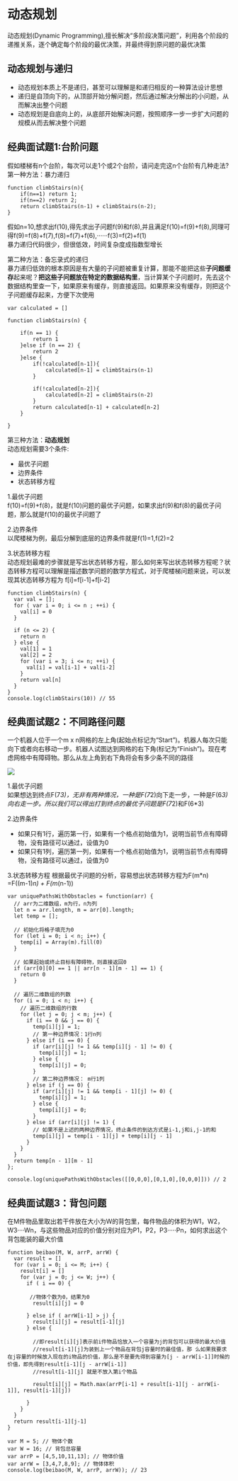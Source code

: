 # 动态规划
动态规划(Dynamic Programming),擅长解决“多阶段决策问题”，利用各个阶段的递推关系，逐个确定每个阶段的最优决策，并最终得到原问题的最优决策  
## 动态规划与递归
* 动态规划本质上不是递归，甚至可以理解是和递归相反的一种算法设计思想
* 递归是自顶向下的，从顶部开始分解问题，然后通过解决分解出的小问题，从而解决出整个问题
* 动态规划是自底向上的，从底部开始解决问题，按照顺序一步一步扩大问题的规模从而去解决整个问题
## 经典面试题1:台阶问题
假如楼梯有n个台阶，每次可以走1个或2个台阶，请问走完这n个台阶有几种走法?  
第一种方法：暴力递归
````
function climbStairs(n){
    if(n==1) return 1;
    if(n==2) return 2;
    return climbStairs(n-1) + climbStairs(n-2);
}
````
假如n=10,想求出f(10),得先求出子问题f(9)和f(8),并且满足f(10)=f(9)+f(8),同理可得f(9)=f(8)+f(7),f(8)=f(7)+f(6),······f(3)=f(2)+f(1)  
暴力递归代码很少，但很低效，时间复杂度成指数型增长  

第二种方法：备忘录式的递归  
暴力递归低效的根本原因是有大量的子问题被重复计算，那能不能把这些**子问题缓存**起来呢？**把这些子问题放在特定的数据结构里**，当计算某个子问题时，先去这个数据结构里查一下，如果原来有缓存，则直接返回。如果原来没有缓存，则把这个子问题缓存起来，方便下次使用
````
var calculated = []

function climbStairs(n) {

    if(n == 1) {
        return 1
    }else if (n == 2) {
        return 2
    }else {
        if(!calculated[n-1]){
            calculated[n-1] = climbStairs(n-1)
        }

        if(!calculated[n-2]){
            calculated[n-2] = climbStairs(n-2)
        }
        return calculated[n-1] + calculated[n-2]
    }

}
````

第三种方法：**动态规划**  
动态规划需要3个条件:
* 最优子问题
* 边界条件
* 状态转移方程 

1.最优子问题  
f(10)=f(9)+f(8)，就是f(10)问题的最优子问题，如果求出f(9)和f(8)的最优子问题，那么就是f(10)的最优子问题了

2.边界条件  
以爬楼梯为例，最后分解到底层的边界条件就是f(1)=1,f(2)=2  

3.状态转移方程  
动态规划最难的步骤就是写出状态转移方程，那么如何来写出状态转移方程呢？状态转移方程可以理解是描述数学问题的数学方程式，对于爬楼梯问题来说，可以发现其状态转移方程为 f[i]=f[i-1]+f[i-2]
````
function climbStairs(n) {
  var val = [];
  for ( var i = 0; i <= n ; ++i) {
    val[i] = 0
  } 

  if (n <= 2) {
    return n
  } else {
    val[1] = 1
    val[2] = 2
    for (var i = 3; i <= n; ++i) {
      val[i] = val[i-1] + val[i-2]
    }
    return val[n]
  }
}
console.log(climbStairs(10)) // 55
````

## 经典面试题2：不同路径问题
一个机器人位于一个m x n网格的左上角(起始点标记为“Start”)。机器人每次只能向下或者向右移动一步。机器人试图达到网格的右下角(标记为“Finish”)。现在考虑网格中有障碍物。那么从左上角到右下角将会有多少条不同的路径  

<img src="https://user-gold-cdn.xitu.io/2019/9/21/16d51c1c768bb067?imageView2/0/w/1280/h/960/format/webp/ignore-error/1"/>

1.最优子问题  
如果想达到终点F(7*3)，无非有两种情况，一种是F(7*2)向下走一步，一种是F(6*3)向右走一步。所以我们可以得出打到终点的最优子问题是F(7*2)和F(6*3)

2.边界条件  
* 如果只有1行，遍历第一行，如果有一个格点初始值为1，说明当前节点有障碍物，没有路径可以通过，设值为0  
* 如果只有1列，遍历第一列，如果有一个格点初始值为1，说明当前节点有障碍物，没有路径可以通过，设值为0  

3.状态转移方程
根据最优子问题的分析，容易想出状态转移方程为F(m*n) =F((m-1)*n) + F(m*(n-1))
````
var uniquePathsWithObstacles = function(arr) {
  // arr为二维数组，m为行，n为列
  let n = arr.length, m = arr[0].length;
  let temp = [];

  // 初始化将格子填充为0
  for (let i = 0; i < n; i++) {
    temp[i] = Array(m).fill(0)
  }

  // 如果起始或终止目标有障碍物，则直接返回0
  if (arr[0][0] == 1 || arr[n - 1][m - 1] == 1) {
    return 0
  }

  // 遍历二维数组的列数
  for (i = 0; i < n; i++) {
    // 遍历二维数组的行数
    for (let j = 0; j < m; j++) {
      if (i == 0 && j == 0) {
        temp[i][j] = 1;
        // 第一种边界情况：1行n列
      } else if (i == 0) {
        if (arr[i][j] != 1 && temp[i][j - 1] != 0) {
          temp[i][j] = 1;
        } else {
          temp[i][j] = 0;
        }
        // 第二种边界情况： m行1列
      } else if (j == 0) {
        if (arr[i][j] != 1 && temp[i - 1][j] != 0) {
          temp[i][j] = 1;
        } else {
          temp[i][j] = 0;
        }
      } else if (arr[i][j] != 1) {
        // 如果不是上述的两种边界情况，终止条件的到达方式是i-1,j和i,j-1的和
        temp[i][j] = temp[i - 1][j] + temp[i][j - 1]
      }
    }
  }
  return temp[n - 1][m - 1]
};

console.log(uniquePathsWithObstacles([[0,0,0],[0,1,0],[0,0,0]])) // 2
````

## 经典面试题3：背包问题
在M件物品里取出若干件放在大小为W的背包里，每件物品的体积为W1，W2，W3····Wn，与这些物品对应的价值分别对应为P1，P2，P3·····Pn，如何求出这个背包能装的最大价值  

````
function beibao(M, W, arrP, arrW) {
  var result = []
  for (var i = 0; i <= M; i++) {
    result[i] = []
    for (var j = 0; j <= W; j++) {
      if ( i == 0) { 

       //物体个数为0，结果为0
        result[i][j] = 0

      } else if ( arrW[i-1] > j) {
        result[i][j] = result[i-1][j]
      } else {

        //即result[i][j]表示前i件物品恰放入一个容量为j的背包可以获得的最大价值  
        //result[i-1][j]为装到上一个物品在背包j容量时的最佳值，那 么如果我要求在j容量的时候放入现在的i物品的价值，那么是不是要先得到容量为[j - arrW[i-1]]时候的价值，即先得到result[i-1][j - arrW[i-1]]  
        //result[i-1][j] 就是不放入第i个物品

        result[i][j] = Math.max(arrP[i-1] + result[i-1][j - arrW[i-1]], result[i-1][j])

      }
    }
  }
  return result[i-1][j-1]
}

var M = 5; // 物体个数
var W = 16; // 背包总容量
var arrP = [4,5,10,11,13]; // 物体价值
var arrW = [3,4,7,8,9]; // 物体体积
console.log(beibao(M, W, arrP, arrW)); // 23
````